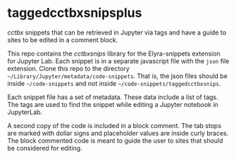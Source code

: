 # taggedcctbxsnipsplus
*cctbx* snippets that can be retrieved in Jupyter via tags and have a guide to sites to be edited in a comment block. 

This repo contains the *cctbxsnips* library for the Elyra-snippets extension for Jupyter Lab. 
Each snippet is in a separate javascript file with the `json` file extension. 
Clone this repo to the directory `~/Library/Jupyter/metadata/code-snippets`. 
That is, the json files should be inside `~/code-snippets` and not inside `~/code-snippets/taggedcctbxsnips`.

Each snippet file has a set of metadata. 
These data include a list of tags. 
The tags are used to find the snippet while editing a Jupyter notebook in JupyterLab.

A second copy of the code is included in a block comment. 
The tab stops are marked with dollar signs and placeholder values are inside curly braces.
The block commented code is meant to guide the user to sites that should be considered for editing.
